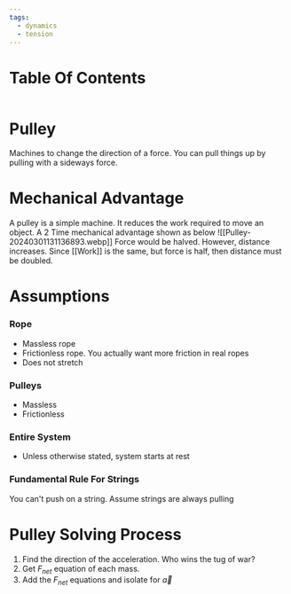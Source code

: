 ```yaml
---
tags:
  - dynamics
  - tension
---
```

# Table Of Contents
```table-of-contents
```
# Pulley
Machines to change the direction of a force.
You can pull things up by pulling with a sideways force.
# Mechanical Advantage
A pulley is a simple machine. It reduces the work required to move an object.
A 2 Time mechanical advantage shown as below
![[Pulley-20240301131136893.webp]]
Force would be halved.
However, distance increases. Since [[Work]] is the same, but force is half, then distance must be doubled.

# Assumptions
### Rope
- Massless rope
- Frictionless rope. You actually want more friction in real ropes
- Does not stretch
### Pulleys
- Massless
- Frictionless
### Entire System
- Unless otherwise stated, system starts at rest
### Fundamental Rule For Strings
You can't push on a string. Assume strings are always pulling
# Pulley Solving Process
1. Find the direction of the acceleration. Who wins the tug of war?
2. Get $F_{net}$ equation of each mass.
3. Add the $F_{net}$ equations and isolate for $\overrightarrow a$